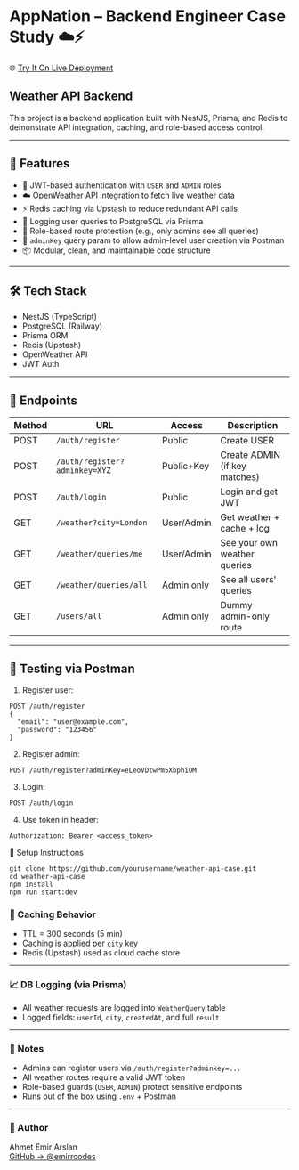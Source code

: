 # AppNation – Backend Engineer Case Study ☁️⚡

🌐 [Try It On Live Deployment](https://app-nation-case-study-backend-api-production.up.railway.app/)

##           Weather API Backend

This project is a backend application built with NestJS, Prisma, and Redis to demonstrate API integration, caching, and role-based access control.

---

## 🚀 Features

- 🔐 JWT-based authentication with `USER` and `ADMIN` roles
- ☁️ OpenWeather API integration to fetch live weather data
- ⚡ Redis caching via Upstash to reduce redundant API calls
- 🧾 Logging user queries to PostgreSQL via Prisma
- 🔐 Role-based route protection (e.g., only admins see all queries)
- 🧠 `adminKey` query param to allow admin-level user creation via Postman
- 📦 Modular, clean, and maintainable code structure

---

## 🛠️ Tech Stack

- NestJS (TypeScript)
- PostgreSQL (Railway)
- Prisma ORM
- Redis (Upstash)
- OpenWeather API
- JWT Auth

---

## 📂 Endpoints

| Method | URL                            | Access      | Description                      |
|--------|--------------------------------|-------------|----------------------------------|
| POST   | `/auth/register`               | Public      | Create USER                      |
| POST   | `/auth/register?adminkey=XYZ`  | Public+Key  | Create ADMIN (if key matches)    |
| POST   | `/auth/login`                  | Public      | Login and get JWT                |
| GET    | `/weather?city=London`         | User/Admin  | Get weather + cache + log        |
| GET    | `/weather/queries/me`          | User/Admin  | See your own weather queries     |
| GET    | `/weather/queries/all`         | Admin only  | See all users' queries           |
| GET    | `/users/all`                   | Admin only  | Dummy admin-only route           |

---

## 🧪 Testing via Postman

1. Register user:

```http
POST /auth/register
{
  "email": "user@example.com",
  "password": "123456"
}
```
2.	Register admin:
```
POST /auth/register?adminKey=eLeoVDtwPm5XbphiOM
```
3.	Login:
````
POST /auth/login
````
4.	Use token in header:
````
Authorization: Bearer <access_token>
`````

🔧 Setup Instructions
````
git clone https://github.com/yourusername/weather-api-case.git
cd weather-api-case
npm install
npm run start:dev
````

### 🧠 Caching Behavior

- TTL = 300 seconds (5 min)
- Caching is applied per `city` key
- Redis (Upstash) used as cloud cache store

---

### 📈 DB Logging (via Prisma)

- All weather requests are logged into `WeatherQuery` table
- Logged fields: `userId`, `city`, `createdAt`, and full `result`

---

### 📌 Notes

- Admins can register users via `/auth/register?adminkey=...`
- All weather routes require a valid JWT token
- Role-based guards (`USER`, `ADMIN`) protect sensitive endpoints
- Runs out of the box using `.env` + Postman

---

### 🙌 Author

Ahmet Emir Arslan  
[GitHub → @emirrcodes](https://github.com/emirrcodes)
